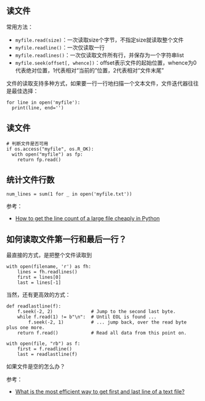 ## 读文件

常用方法：

- `myfile.read(size)`：一次读取size个字节，不指定size就读取整个文件
- `myfile.readline()`：一次仅读取一行
- `myfile.readlines()`：一次仅读取文件所有行，并保存为一个字符串list
- `myfile.seek(offset[, whence])`：offset表示文件的起始位置，whence为0代表绝对位置，1代表相对“当前的”位置，2代表相对“文件末尾”

文件的读取支持多种方式，如果要一行一行地扫描一个文本文件，文件迭代器往往是最佳选择：

```
for line in open('myfile'):
  print(line, end='')
```

## 读文件

```
# 判断文件是否可用
if os.access("myfile", os.R_OK):
  with open("myfile") as fp:
    return fp.read()
```

## 统计文件行数

```
num_lines = sum(1 for _ in open('myfile.txt'))
```

参考：

- [How to get the line count of a large file cheaply in Python](https://stackoverflow.com/questions/845058/how-to-get-the-line-count-of-a-large-file-cheaply-in-python)

## 如何读取文件第一行和最后一行？

最直接的方式，是把整个文件读取到

```
with open(filename, 'r') as fh:
    lines = fh.readlines()
    first = lines[0]
    last = lines[-1]    
```

当然，还有更高效的方式：

```
def readlastline(f):
    f.seek(-2, 2)              # Jump to the second last byte.
    while f.read(1) != b"\n":  # Until EOL is found ...
        f.seek(-2, 1)          # ... jump back, over the read byte plus one more.
    return f.read()            # Read all data from this point on.
    
with open(file, "rb") as f:
    first = f.readline()
    last = readlastline(f)
```

如果文件是空的怎么办？



参考：

- [What is the most efficient way to get first and last line of a text file?](https://stackoverflow.com/questions/3346430/what-is-the-most-efficient-way-to-get-first-and-last-line-of-a-text-file)